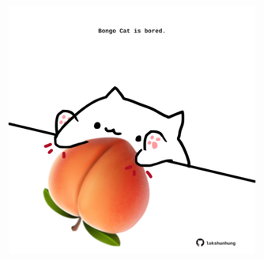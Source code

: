 <!-- built at 16/02/2021, 16:02:06 UTC -->
<p align="center">
  <img width="500" height="500" src="./ReadmeImage.svg">
</p>
